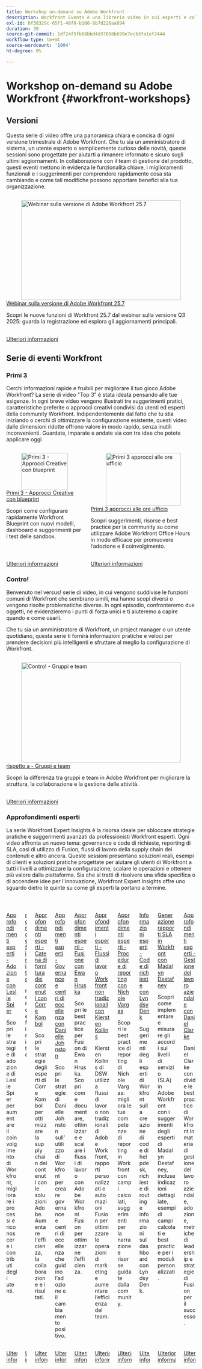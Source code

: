 ```yaml
---
title: Workshop on-demand su Adobe Workfront
description: Workfront Events è una libreria video in cui esperti e colleghi hanno condiviso i loro pensieri e idee su come utilizzare Workfront per migliorare il lavoro svolto per le loro organizzazioni.
exl-id: bf38329c-65f1-48f0-b106-8b7d226aa894
duration: 39
source-git-commit: 1df24f5fb68bbd4d37658b699e7ecb3fa1ef2444
workflow-type: tm+mt
source-wordcount: '1004'
ht-degree: 0%

---
```


# Workshop on-demand su Adobe Workfront {#workfront-workshops}

## Versioni

Questa serie di video offre una panoramica chiara e concisa di ogni versione trimestrale di Adobe Workfront. Che tu sia un amministratore di sistema, un utente esperto o semplicemente curioso delle novità, queste sessioni sono progettate per aiutarti a rimanere informato e sicuro sugli ultimi aggiornamenti. In collaborazione con il team di gestione del prodotto, questi eventi mettono in evidenza le funzionalità chiave, i miglioramenti funzionali e i suggerimenti per comprendere rapidamente cosa sta cambiando e come tali modifiche possono apportare benefici alla tua organizzazione.

<!-- CARDS

* releases/25-7-release-webinar.md

-->
<!-- START CARDS HTML - DO NOT MODIFY BY HAND -->
<div class="columns">
    <div class="column is-half-tablet is-half-desktop is-one-third-widescreen" aria-label="Adobe Workfront 25.7 release webinar">
        <div class="card" style="height: 100%; display: flex; flex-direction: column; height: 100%;">
            <div class="card-image">
                <figure class="image x-is-16by9">
                    <a href="releases/25-7-release-webinar.md" title="Webinar sulla versione di Adobe Workfront 25.7" target="_blank" rel="referrer">
                        <img class="is-bordered-r-small" src="https://video.tv.adobe.com/v/3464843/?format=jpeg&nocache=1755738322564" alt="Webinar sulla versione di Adobe Workfront 25.7"
                             style="width: 100%; aspect-ratio: 16 / 9; object-fit: cover; overflow: hidden; display: block; margin: auto;">
                    </a>
                </figure>
            </div>
            <div class="card-content is-padded-small" style="display: flex; flex-direction: column; flex-grow: 1; justify-content: space-between;">
                <div class="top-card-content">
                    <p class="headline is-size-6 has-text-weight-bold">
                        <a href="releases/25-7-release-webinar.md" target="_blank" rel="referrer" title="Webinar sulla versione di Adobe Workfront 25.7">Webinar sulla versione di Adobe Workfront 25.7</a>
                    </p>
                    <p class="is-size-6">Scopri le nuove funzioni di Workfront 25.7 dal webinar sulla versione Q3 2025: guarda la registrazione ed esplora gli aggiornamenti principali.</p>
                </div>
                <a href="releases/25-7-release-webinar.md" target="_blank" rel="referrer" class="spectrum-Button spectrum-Button--outline spectrum-Button--primary spectrum-Button--sizeM" style="align-self: flex-start; margin-top: 1rem;">
                    <span class="spectrum-Button-label has-no-wrap has-text-weight-bold">Ulteriori informazioni</span>
                </a>
            </div>
        </div>
    </div>
</div>
<!-- END CARDS HTML - DO NOT MODIFY BY HAND -->

<!--
## Featured Events

Explore the latest from your Adobe Workfront community through our curated selection of featured events. Each month, we host free live sessions covering a variety of topics to help you get the most out of Workfront. Missed a live event? No problem! Catch up with on-demand recordings that showcase customer stories, proven best practices, and valuable lessons learned. Want to connect in real time? Join upcoming live events to ask questions, share insights, and collaborate with peers. Visit the Experience League Events page regularly to see what’s coming up next!
-->

## Serie di eventi Workfront

### Primi 3

Cerchi informazioni rapide e fruibili per migliorare il tuo gioco Adobe Workfront? La serie di video &quot;Top 3&quot; è stata ideata pensando alle tue esigenze. In ogni breve video vengono illustrati tre suggerimenti pratici, caratteristiche preferite o approcci creativi condivisi da utenti ed esperti della community Workfront. Indipendentemente dal fatto che tu stia iniziando o cerchi di ottimizzare la configurazione esistente, questi video dalle dimensioni ridotte offrono valore in modo rapido, senza inutili inconvenienti. Guardate, imparate e andate via con tre idee che potete applicare oggi

<!-- CARDS

* top3/blueprints.md
* top3/office-hours.md

-->
<!-- START CARDS HTML - DO NOT MODIFY BY HAND -->
<div class="columns">
    <div class="column is-half-tablet is-half-desktop is-one-third-widescreen" aria-label="Top 3 – Creative Approaches with Blueprints">
        <div class="card" style="height: 100%; display: flex; flex-direction: column; height: 100%;">
            <div class="card-image">
                <figure class="image x-is-16by9">
                    <a href="top3/blueprints.md" title="Primi 3 - Approcci Creative con blueprint" target="_blank" rel="referrer">
                        <img class="is-bordered-r-small" src="https://video.tv.adobe.com/v/3465320/?format=jpeg&nocache=1755738322896&captions=ita" alt="Primi 3 - Approcci Creative con blueprint"
                             style="width: 100%; aspect-ratio: 16 / 9; object-fit: cover; overflow: hidden; display: block; margin: auto;">
                    </a>
                </figure>
            </div>
            <div class="card-content is-padded-small" style="display: flex; flex-direction: column; flex-grow: 1; justify-content: space-between;">
                <div class="top-card-content">
                    <p class="headline is-size-6 has-text-weight-bold">
                        <a href="top3/blueprints.md" target="_blank" rel="referrer" title="Primi 3 - Approcci Creative con blueprint">Primi 3 - Approcci Creative con blueprint</a>
                    </p>
                    <p class="is-size-6">Scopri come configurare rapidamente Workfront Blueprint con nuovi modelli, dashboard e suggerimenti per i test delle sandbox.</p>
                </div>
                <a href="top3/blueprints.md" target="_blank" rel="referrer" class="spectrum-Button spectrum-Button--outline spectrum-Button--primary spectrum-Button--sizeM" style="align-self: flex-start; margin-top: 1rem;">
                    <span class="spectrum-Button-label has-no-wrap has-text-weight-bold">Ulteriori informazioni</span>
                </a>
            </div>
        </div>
    </div>
    <div class="column is-half-tablet is-half-desktop is-one-third-widescreen" aria-label="Top 3 Approaches to Office Hours">
        <div class="card" style="height: 100%; display: flex; flex-direction: column; height: 100%;">
            <div class="card-image">
                <figure class="image x-is-16by9">
                    <a href="top3/office-hours.md" title="Primi 3 approcci alle ore ufficio" target="_blank" rel="referrer">
                        <img class="is-bordered-r-small" src="https://video.tv.adobe.com/v/3470150/?format=jpeg&nocache=1755738322911&captions=ita" alt="Primi 3 approcci alle ore ufficio"
                             style="width: 100%; aspect-ratio: 16 / 9; object-fit: cover; overflow: hidden; display: block; margin: auto;">
                    </a>
                </figure>
            </div>
            <div class="card-content is-padded-small" style="display: flex; flex-direction: column; flex-grow: 1; justify-content: space-between;">
                <div class="top-card-content">
                    <p class="headline is-size-6 has-text-weight-bold">
                        <a href="top3/office-hours.md" target="_blank" rel="referrer" title="Primi 3 approcci alle ore ufficio">Primi 3 approcci alle ore ufficio</a>
                    </p>
                    <p class="is-size-6">Scopri suggerimenti, risorse e best practice per la community su come utilizzare Adobe Workfront Office Hours in modo efficace per promuovere l’adozione e il coinvolgimento.</p>
                </div>
                <a href="top3/office-hours.md" target="_blank" rel="referrer" class="spectrum-Button spectrum-Button--outline spectrum-Button--primary spectrum-Button--sizeM" style="align-self: flex-start; margin-top: 1rem;">
                    <span class="spectrum-Button-label has-no-wrap has-text-weight-bold">Ulteriori informazioni</span>
                </a>
            </div>
        </div>
    </div>
</div>
<!-- END CARDS HTML - DO NOT MODIFY BY HAND -->

### Contro!

Benvenuto nel versus! serie di video, in cui vengono suddivise le funzioni comuni di Workfront che sembrano simili, ma hanno scopi diversi o vengono risolte problematiche diverse. In ogni episodio, confronteremo due oggetti, ne evidenzieremo i punti di forza unici e ti aiuteremo a capire quando e come usarli.

Che tu sia un amministratore di Workfront, un project manager o un utente quotidiano, questa serie ti fornirà informazioni pratiche e veloci per prendere decisioni più intelligenti e sfruttare al meglio la configurazione di Workfront.

<!-- CARDS

* versus/groups-vs-teams.md

-->
<!-- START CARDS HTML - DO NOT MODIFY BY HAND -->
<div class="columns">
    <div class="column is-half-tablet is-half-desktop is-one-third-widescreen" aria-label="Versus! – Groups vs. Teams">
        <div class="card" style="height: 100%; display: flex; flex-direction: column; height: 100%;">
            <div class="card-image">
                <figure class="image x-is-16by9">
                    <a href="versus/groups-vs-teams.md" title="Contro! - Gruppi e team" target="_blank" rel="referrer">
                        <img class="is-bordered-r-small" src="https://video.tv.adobe.com/v/3467361/?format=jpeg&nocache=1755738323112&captions=ita" alt="Contro! - Gruppi e team"
                             style="width: 100%; aspect-ratio: 16 / 9; object-fit: cover; overflow: hidden; display: block; margin: auto;">
                    </a>
                </figure>
            </div>
            <div class="card-content is-padded-small" style="display: flex; flex-direction: column; flex-grow: 1; justify-content: space-between;">
                <div class="top-card-content">
                    <p class="headline is-size-6 has-text-weight-bold">
                        <a href="versus/groups-vs-teams.md" target="_blank" rel="referrer" title="Contro! - Gruppi e team"> rispetto a - Gruppi e team</a>
                    </p>
                    <p class="is-size-6">Scopri la differenza tra gruppi e team in Adobe Workfront per migliorare la struttura, la collaborazione e la gestione delle attività.</p>
                </div>
                <a href="versus/groups-vs-teams.md" target="_blank" rel="referrer" class="spectrum-Button spectrum-Button--outline spectrum-Button--primary spectrum-Button--sizeM" style="align-self: flex-start; margin-top: 1rem;">
                    <span class="spectrum-Button-label has-no-wrap has-text-weight-bold">Ulteriori informazioni</span>
                </a>
            </div>
        </div>
    </div>
</div>
<!-- END CARDS HTML - DO NOT MODIFY BY HAND -->

### Approfondimenti esperti

La serie Workfront Expert Insights è la risorsa ideale per sbloccare strategie pratiche e suggerimenti avanzati da professionisti Workfront esperti. Ogni video affronta un nuovo tema: governance e code di richieste, reporting di SLA, casi di utilizzo di Fusion, flussi di lavoro della supply chain dei contenuti e altro ancora.
Queste sessioni presentano soluzioni reali, esempi di clienti e soluzioni pratiche progettate per aiutare gli utenti di Workfront a tutti i livelli a ottimizzare la configurazione, scalare le operazioni e ottenere più valore dalla piattaforma. Sia che si tratti di risolvere una sfida specifica o di accendere idee per l&#39;innovazione, Workfront Expert Insights offre uno sguardo dietro le quinte su come gli esperti la portano a termine.

<!-- CARDS 

* expert-insights/adoption.md
* expert-insights/adoption-surveys.md
* expert-insights/content-supply-chain.md
* expert-insights/centers-of-excellence.md
* expert-insights/fusion.md
* expert-insights/non-traditional-workfront-workflows.md
* expert-insights/reporting-practices.md
* expert-insights/request-queues.md
* expert-insights/sla-reporting.md
* expert-insights/enterprise-work-management.md

-->
<!-- START CARDS HTML - DO NOT MODIFY BY HAND -->
<div class="columns">
    <div class="column is-half-tablet is-half-desktop is-one-third-widescreen" aria-label="Expert Insights - Adoption with Leslie Spier">
        <div class="card" style="height: 100%; display: flex; flex-direction: column; height: 100%;">
            <div class="card-image">
                <figure class="image x-is-16by9">
                    <a href="expert-insights/adoption.md" title="Approfondimenti esperti - Adozione con Leslie Spier" target="_blank" rel="referrer">
                        <img class="is-bordered-r-small" src="https://video.tv.adobe.com/v/3469935/?format=jpeg&nocache=1755738323318&captions=ita" alt="Approfondimenti esperti - Adozione con Leslie Spier"
                             style="width: 100%; aspect-ratio: 16 / 9; object-fit: cover; overflow: hidden; display: block; margin: auto;">
                    </a>
                </figure>
            </div>
            <div class="card-content is-padded-small" style="display: flex; flex-direction: column; flex-grow: 1; justify-content: space-between;">
                <div class="top-card-content">
                    <p class="headline is-size-6 has-text-weight-bold">
                        <a href="expert-insights/adoption.md" target="_blank" rel="referrer" title="Approfondimenti esperti - Adozione con Leslie Spier">Approfondimenti esperti - Adozione con Leslie Spier</a>
                    </p>
                    <p class="is-size-6">Scopri le strategie di adozione di Leslie Spier per aumentare il coinvolgimento di Workfront, migliorare i processi e riconoscere i contributi degli utenti.</p>
                </div>
                <a href="expert-insights/adoption.md" target="_blank" rel="referrer" class="spectrum-Button spectrum-Button--outline spectrum-Button--primary spectrum-Button--sizeM" style="align-self: flex-start; margin-top: 1rem;">
                    <span class="spectrum-Button-label has-no-wrap has-text-weight-bold">Ulteriori informazioni</span>
                </a>
            </div>
        </div>
    </div>
    <div class="column is-half-tablet is-half-desktop is-one-third-widescreen" aria-label="undefined">
        <div class="card" style="height: 100%; display: flex; flex-direction: column; height: 100%;">
            <div class="card-image">
                <figure class="image x-is-16by9">
                    <a href="expert-insights/adoption-surveys.md" title="non definito" target="_blank" rel="referrer">
                        <img class="is-bordered-r-small" src="https://video.tv.adobe.com/v/3469958/?format=jpeg&nocache=1755738323302&captions=ita" alt="non definito"
                             style="width: 100%; aspect-ratio: 16 / 9; object-fit: cover; overflow: hidden; display: block; margin: auto;">
                    </a>
                </figure>
            </div>
            <div class="card-content is-padded-small" style="display: flex; flex-direction: column; flex-grow: 1; justify-content: space-between;">
                <div class="top-card-content">
                    <p class="headline is-size-6 has-text-weight-bold">
                        <a href="expert-insights/adoption-surveys.md" target="_blank" rel="referrer" title="non definito">non definito</a>
                    </p>
                    <p class="is-size-6">non definito</p>
                </div>
                <a href="expert-insights/adoption-surveys.md" target="_blank" rel="referrer" class="spectrum-Button spectrum-Button--outline spectrum-Button--primary spectrum-Button--sizeM" style="align-self: flex-start; margin-top: 1rem;">
                    <span class="spectrum-Button-label has-no-wrap has-text-weight-bold">Ulteriori informazioni</span>
                </a>
            </div>
        </div>
    </div>
    <div class="column is-half-tablet is-half-desktop is-one-third-widescreen" aria-label="Expert Insights – Content Supply Chain with Corre Kombol">
        <div class="card" style="height: 100%; display: flex; flex-direction: column; height: 100%;">
            <div class="card-image">
                <figure class="image x-is-16by9">
                    <a href="expert-insights/content-supply-chain.md" title="Approfondimenti esperti - Catena di fornitura di contenuti con Corre Kombol" target="_blank" rel="referrer">
                        <img class="is-bordered-r-small" src="https://video.tv.adobe.com/v/3470002/?format=jpeg&nocache=1755738323330&captions=ita" alt="Approfondimenti esperti - Catena di fornitura di contenuti con Corre Kombol"
                             style="width: 100%; aspect-ratio: 16 / 9; object-fit: cover; overflow: hidden; display: block; margin: auto;">
                    </a>
                </figure>
            </div>
            <div class="card-content is-padded-small" style="display: flex; flex-direction: column; flex-grow: 1; justify-content: space-between;">
                <div class="top-card-content">
                    <p class="headline is-size-6 has-text-weight-bold">
                        <a href="expert-insights/content-supply-chain.md" target="_blank" rel="referrer" title="Approfondimenti esperti - Catena di fornitura di contenuti con Corre Kombol">Approfondimenti esperti - Catena di fornitura dei contenuti con Corre Kombol</a>
                    </p>
                    <p class="is-size-6">Scopri le strategie degli esperti di Corre Kombol per ottimizzare la supply chain dei contenuti con le soluzioni Adobe. Aumentare l'efficienza, la collaborazione e i risultati.</p>
                </div>
                <a href="expert-insights/content-supply-chain.md" target="_blank" rel="referrer" class="spectrum-Button spectrum-Button--outline spectrum-Button--primary spectrum-Button--sizeM" style="align-self: flex-start; margin-top: 1rem;">
                    <span class="spectrum-Button-label has-no-wrap has-text-weight-bold">Ulteriori informazioni</span>
                </a>
            </div>
        </div>
    </div>
    <div class="column is-half-tablet is-half-desktop is-one-third-widescreen" aria-label="Expert Insights – Governance & Centers of Excellence with Danielle Johnston">
        <div class="card" style="height: 100%; display: flex; flex-direction: column; height: 100%;">
            <div class="card-image">
                <figure class="image x-is-16by9">
                    <a href="expert-insights/centers-of-excellence.md" title="Approfondimenti esperti - Governance e centri di eccellenza con Danielle Johnston" target="_blank" rel="referrer">
                        <img class="is-bordered-r-small" src="https://video.tv.adobe.com/v/3469897/?format=jpeg&nocache=1755738323349" alt="Approfondimenti esperti - Governance e centri di eccellenza con Danielle Johnston"
                             style="width: 100%; aspect-ratio: 16 / 9; object-fit: cover; overflow: hidden; display: block; margin: auto;">
                    </a>
                </figure>
            </div>
            <div class="card-content is-padded-small" style="display: flex; flex-direction: column; flex-grow: 1; justify-content: space-between;">
                <div class="top-card-content">
                    <p class="headline is-size-6 has-text-weight-bold">
                        <a href="expert-insights/centers-of-excellence.md" target="_blank" rel="referrer" title="Approfondimenti esperti - Governance e centri di eccellenza con Danielle Johnston">Approfondimenti esperti - Governance e centri di eccellenza con Danielle Johnston</a>
                    </p>
                    <p class="is-size-6">Scopri le strategie di Danielle Johnston sull’utilizzo di Workfront per creare governance e centri di eccellenza che guidino l’adozione e il cambiamento positivo.</p>
                </div>
                <a href="expert-insights/centers-of-excellence.md" target="_blank" rel="referrer" class="spectrum-Button spectrum-Button--outline spectrum-Button--primary spectrum-Button--sizeM" style="align-self: flex-start; margin-top: 1rem;">
                    <span class="spectrum-Button-label has-no-wrap has-text-weight-bold">Ulteriori informazioni</span>
                </a>
            </div>
        </div>
    </div>
    <div class="column is-half-tablet is-half-desktop is-one-third-widescreen" aria-label="Expert Insights – Fusion with Ewan Hruska">
        <div class="card" style="height: 100%; display: flex; flex-direction: column; height: 100%;">
            <div class="card-image">
                <figure class="image x-is-16by9">
                    <a href="expert-insights/fusion.md" title="Expert Insights - Fusione con Ewan Hruska" target="_blank" rel="referrer">
                        <img class="is-bordered-r-small" src="https://video.tv.adobe.com/v/3469896/?format=jpeg&nocache=1755738323340" alt="Expert Insights - Fusione con Ewan Hruska"
                             style="width: 100%; aspect-ratio: 16 / 9; object-fit: cover; overflow: hidden; display: block; margin: auto;">
                    </a>
                </figure>
            </div>
            <div class="card-content is-padded-small" style="display: flex; flex-direction: column; flex-grow: 1; justify-content: space-between;">
                <div class="top-card-content">
                    <p class="headline is-size-6 has-text-weight-bold">
                        <a href="expert-insights/fusion.md" target="_blank" rel="referrer" title="Expert Insights - Fusione con Ewan Hruska">Approfondimenti esperti - Fusione con Ewan Hruska</a>
                    </p>
                    <p class="is-size-6">Scopri le best practice per Fusion di Ewan Hruska. Scopri come documentare, ottimizzare e scalare i flussi di lavoro con Adobe Workfront Fusion per ottimizzarne l’efficienza.</p>
                </div>
                <a href="expert-insights/fusion.md" target="_blank" rel="referrer" class="spectrum-Button spectrum-Button--outline spectrum-Button--primary spectrum-Button--sizeM" style="align-self: flex-start; margin-top: 1rem;">
                    <span class="spectrum-Button-label has-no-wrap has-text-weight-bold">Ulteriori informazioni</span>
                </a>
            </div>
        </div>
    </div>
    <div class="column is-half-tablet is-half-desktop is-one-third-widescreen" aria-label="Expert Insights - Non-Traditional Workfront Workflows with Kiersten Kollins">
        <div class="card" style="height: 100%; display: flex; flex-direction: column; height: 100%;">
            <div class="card-image">
                <figure class="image x-is-16by9">
                    <a href="expert-insights/non-traditional-workfront-workflows.md" title="Approfondimenti sugli esperti: flussi di lavoro Workfront non tradizionali con Kiersten Kollins" target="_blank" rel="referrer">
                        <img class="is-bordered-r-small" src="https://video.tv.adobe.com/v/3469947/?format=jpeg&nocache=1755738323368&captions=ita" alt="Approfondimenti sugli esperti: flussi di lavoro Workfront non tradizionali con Kiersten Kollins"
                             style="width: 100%; aspect-ratio: 16 / 9; object-fit: cover; overflow: hidden; display: block; margin: auto;">
                    </a>
                </figure>
            </div>
            <div class="card-content is-padded-small" style="display: flex; flex-direction: column; flex-grow: 1; justify-content: space-between;">
                <div class="top-card-content">
                    <p class="headline is-size-6 has-text-weight-bold">
                        <a href="expert-insights/non-traditional-workfront-workflows.md" target="_blank" rel="referrer" title="Approfondimenti sugli esperti: flussi di lavoro Workfront non tradizionali con Kiersten Kollins">Approfondimenti esperti - Flussi di lavoro Workfront non tradizionali con Kiersten Kollins</a>
                    </p>
                    <p class="is-size-6">Kiersten Kollins di DSW utilizza flussi di lavoro non tradizionali di Adobe Workfront, rapporti personalizzati e automazioni Fusion per ottimizzare le operazioni di marketing e aumentare l’efficienza del team.</p>
                </div>
                <a href="expert-insights/non-traditional-workfront-workflows.md" target="_blank" rel="referrer" class="spectrum-Button spectrum-Button--outline spectrum-Button--primary spectrum-Button--sizeM" style="align-self: flex-start; margin-top: 1rem;">
                    <span class="spectrum-Button-label has-no-wrap has-text-weight-bold">Ulteriori informazioni</span>
                </a>
            </div>
        </div>
    </div>
    <div class="column is-half-tablet is-half-desktop is-one-third-widescreen" aria-label="Expert Insights – Reporting Practices with Nichole Vargas">
        <div class="card" style="height: 100%; display: flex; flex-direction: column; height: 100%;">
            <div class="card-image">
                <figure class="image x-is-16by9">
                    <a href="expert-insights/reporting-practices.md" title="Expert Insights - Procedure di reporting con Nichole Vargas" target="_blank" rel="referrer">
                        <img class="is-bordered-r-small" src="https://video.tv.adobe.com/v/3469973/?format=jpeg&nocache=1755738323359&captions=ita" alt="Expert Insights - Procedure di reporting con Nichole Vargas"
                             style="width: 100%; aspect-ratio: 16 / 9; object-fit: cover; overflow: hidden; display: block; margin: auto;">
                    </a>
                </figure>
            </div>
            <div class="card-content is-padded-small" style="display: flex; flex-direction: column; flex-grow: 1; justify-content: space-between;">
                <div class="top-card-content">
                    <p class="headline is-size-6 has-text-weight-bold">
                        <a href="expert-insights/reporting-practices.md" target="_blank" rel="referrer" title="Expert Insights - Procedure di reporting con Nichole Vargas">Approfondimenti esperti - Procedure di reporting con Nichole Vargas</a>
                    </p>
                    <p class="is-size-6">Scopri le best practice di reporting di Nichole Vargas: migliora le tue competenze di reporting in Workfront con campi calcolati, suggerimenti per la narrazione e risorse guidate dalla community.</p>
                </div>
                <a href="expert-insights/reporting-practices.md" target="_blank" rel="referrer" class="spectrum-Button spectrum-Button--outline spectrum-Button--primary spectrum-Button--sizeM" style="align-self: flex-start; margin-top: 1rem;">
                    <span class="spectrum-Button-label has-no-wrap has-text-weight-bold">Ulteriori informazioni</span>
                </a>
            </div>
        </div>
    </div>
    <div class="column is-half-tablet is-half-desktop is-one-third-widescreen" aria-label="Expert Insights - Request Queues with Lyndsy Denk">
        <div class="card" style="height: 100%; display: flex; flex-direction: column; height: 100%;">
            <div class="card-image">
                <figure class="image x-is-16by9">
                    <a href="expert-insights/request-queues.md" title="Expert Insights - Code di richieste con Lyndsy Denk" target="_blank" rel="referrer">
                        <img class="is-bordered-r-small" src="https://video.tv.adobe.com/v/3465272/?format=jpeg&nocache=1755738323377" alt="Expert Insights - Code di richieste con Lyndsy Denk"
                             style="width: 100%; aspect-ratio: 16 / 9; object-fit: cover; overflow: hidden; display: block; margin: auto;">
                    </a>
                </figure>
            </div>
            <div class="card-content is-padded-small" style="display: flex; flex-direction: column; flex-grow: 1; justify-content: space-between;">
                <div class="top-card-content">
                    <p class="headline is-size-6 has-text-weight-bold">
                        <a href="expert-insights/request-queues.md" target="_blank" rel="referrer" title="Expert Insights - Code di richieste con Lyndsy Denk">Informazioni esperti - Code di richieste con Lyndsy Denk</a>
                    </p>
                    <p class="is-size-6">Suggerimenti degli esperti di Workfront sulla creazione di code di helpdesk, richieste di routing e informazioni sul dashboard con Lyndsy Denk.</p>
                </div>
                <a href="expert-insights/request-queues.md" target="_blank" rel="referrer" class="spectrum-Button spectrum-Button--outline spectrum-Button--primary spectrum-Button--sizeM" style="align-self: flex-start; margin-top: 1rem;">
                    <span class="spectrum-Button-label has-no-wrap has-text-weight-bold">Ulteriori informazioni</span>
                </a>
            </div>
        </div>
    </div>
    <div class="column is-half-tablet is-half-desktop is-one-third-widescreen" aria-label="SLA Reporting in Workfront with Madalyn Destafney">
        <div class="card" style="height: 100%; display: flex; flex-direction: column; height: 100%;">
            <div class="card-image">
                <figure class="image x-is-16by9">
                    <a href="expert-insights/sla-reporting.md" title="SLA in Workfront con Madalyn Destafney" target="_blank" rel="referrer">
                        <img class="is-bordered-r-small" src="https://video.tv.adobe.com/v/3469901/?format=jpeg&nocache=1755738323385" alt="SLA in Workfront con Madalyn Destafney"
                             style="width: 100%; aspect-ratio: 16 / 9; object-fit: cover; overflow: hidden; display: block; margin: auto;">
                    </a>
                </figure>
            </div>
            <div class="card-content is-padded-small" style="display: flex; flex-direction: column; flex-grow: 1; justify-content: space-between;">
                <div class="top-card-content">
                    <p class="headline is-size-6 has-text-weight-bold">
                        <a href="expert-insights/sla-reporting.md" target="_blank" rel="referrer" title="SLA in Workfront con Madalyn Destafney">Generazione rapporti SLA in Workfront con Madalyn Destafney</a>
                    </p>
                    <p class="is-size-6">Scopri come implementare e misurare gli accordi sui livelli di servizio (SLA) in Adobe Workfront con i suggerimenti degli esperti di Madalyn Destafney, incluse indicazioni dettagliate, esempi di campi calcolati e best practice per i moduli personalizzati.</p>
                </div>
                <a href="expert-insights/sla-reporting.md" target="_blank" rel="referrer" class="spectrum-Button spectrum-Button--outline spectrum-Button--primary spectrum-Button--sizeM" style="align-self: flex-start; margin-top: 1rem;">
                    <span class="spectrum-Button-label has-no-wrap has-text-weight-bold">Ulteriori informazioni</span>
                </a>
            </div>
        </div>
    </div>
    <div class="column is-half-tablet is-half-desktop is-one-third-widescreen" aria-label="Expert Insights – Enterprise Work Management with Daniel Clarke">
        <div class="card" style="height: 100%; display: flex; flex-direction: column; height: 100%;">
            <div class="card-image">
                <figure class="image x-is-16by9">
                    <a href="expert-insights/enterprise-work-management.md" title="Expert Insights - Enterprise Work Management con Daniel Clarke" target="_blank" rel="referrer">
                        <img class="is-bordered-r-small" src="https://video.tv.adobe.com/v/3469898/?format=jpeg&nocache=1755738323393" alt="Expert Insights - Enterprise Work Management con Daniel Clarke"
                             style="width: 100%; aspect-ratio: 16 / 9; object-fit: cover; overflow: hidden; display: block; margin: auto;">
                    </a>
                </figure>
            </div>
            <div class="card-content is-padded-small" style="display: flex; flex-direction: column; flex-grow: 1; justify-content: space-between;">
                <div class="top-card-content">
                    <p class="headline is-size-6 has-text-weight-bold">
                        <a href="expert-insights/enterprise-work-management.md" target="_blank" rel="referrer" title="Expert Insights - Enterprise Work Management con Daniel Clarke">Approfondimenti esperti - Gestione del lavoro aziendale con Daniel Clarke</a>
                    </p>
                    <p class="is-size-6">Daniel Clarke condivide le best practice di Workfront in materia di gestione del lavoro aziendale, adozione, metriche di leadership e strategie di Fusion per il successo.</p>
                </div>
                <a href="expert-insights/enterprise-work-management.md" target="_blank" rel="referrer" class="spectrum-Button spectrum-Button--outline spectrum-Button--primary spectrum-Button--sizeM" style="align-self: flex-start; margin-top: 1rem;">
                    <span class="spectrum-Button-label has-no-wrap has-text-weight-bold">Ulteriori informazioni</span>
                </a>
            </div>
        </div>
    </div>
</div>
<!-- END CARDS HTML - DO NOT MODIFY BY HAND -->
